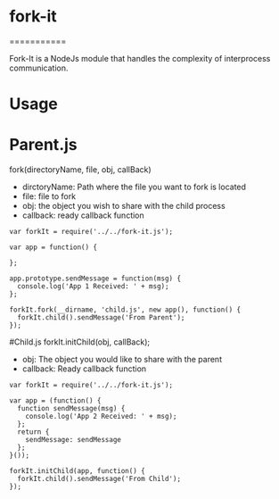 # fork-it
===========

Fork-It is a NodeJs module that handles the complexity of interprocess communication.

# Usage



# Parent.js
fork(directoryName, file, obj, callBack)
 - dirctoryName: Path where the file you want to fork is located
 - file: file to fork
 - obj: the object you wish to share with the child process
 - callback: ready callback function

```
var forkIt = require('../../fork-it.js');

var app = function() {

};

app.prototype.sendMessage = function(msg) {
  console.log('App 1 Received: ' + msg);
};

forkIt.fork(__dirname, 'child.js', new app(), function() {
  forkIt.child().sendMessage('From Parent');
});

```

#Child.js
forkIt.initChild(obj, callBack);
 - obj: The object you would like to share with the parent
 - callback: Ready callback function

```
var forkIt = require('../../fork-it.js');

var app = (function() {
  function sendMessage(msg) {
    console.log('App 2 Received: ' + msg);
  };
  return {
    sendMessage: sendMessage
  };
}());

forkIt.initChild(app, function() {
  forkIt.child().sendMessage('From Child');
});


```
